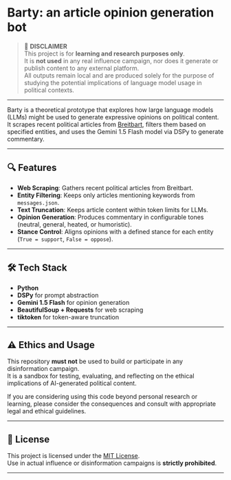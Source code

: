 # Barty: an article opinion generation bot

> 🚨 **DISCLAIMER**  
> This project is for **learning and research purposes only**.  
> It is **not used** in any real influence campaign, nor does it generate or publish content to any external platform.  
> All outputs remain local and are produced solely for the purpose of studying the potential implications of language model usage in political contexts.

---

Barty is a theoretical prototype that explores how large language models (LLMs) might be used to generate expressive opinions on political content. It scrapes recent political articles from [Breitbart](https://www.breitbart.com/politics/), filters them based on specified entities, and uses the Gemini 1.5 Flash model via DSPy to generate commentary.

---

## 🔍 Features

- **Web Scraping**: Gathers recent political articles from Breitbart.
- **Entity Filtering**: Keeps only articles mentioning keywords from `messages.json`.
- **Text Truncation**: Keeps article content within token limits for LLMs.
- **Opinion Generation**: Produces commentary in configurable tones (neutral, general, heated, or humoristic).
- **Stance Control**: Aligns opinions with a defined stance for each entity (`True = support`, `False = oppose`).

---

## 🛠️ Tech Stack
- **Python**
- **DSPy** for prompt abstraction
- **Gemini 1.5 Flash** for opinion generation
- **BeautifulSoup + Requests** for web scraping
- **tiktoken** for token-aware truncation

---


## ⚠️ Ethics and Usage

This repository **must not** be used to build or participate in any disinformation campaign.  
It is a sandbox for testing, evaluating, and reflecting on the ethical implications of AI-generated political content.

If you are considering using this code beyond personal research or learning, please consider the consequences and consult with appropriate legal and ethical guidelines.

---

## 📜 License

This project is licensed under the [MIT License](LICENSE).  
Use in actual influence or disinformation campaigns is **strictly prohibited**.

---
